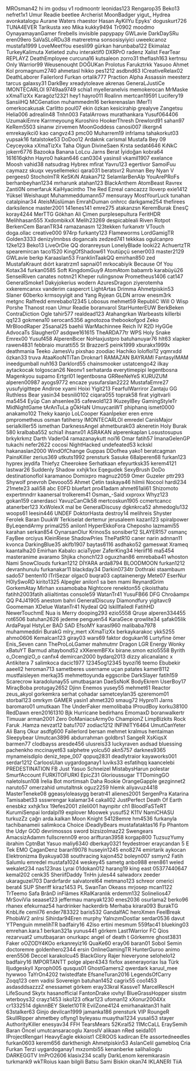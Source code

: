 ﻿MROsman42
hi im godsu v1
rodmoontr
leonidas123
Rengarop35
Beko13
nefret1x1
Umur Readie
beetlee
Archerist
MoonBadger
yigut_
Hydrea
avonkatalogu
Aurane Waters
rhaestor
Hasan
AyKilYu
Epyks'
doguskurt726
TUNA4EVER
Tarikusta
xeo
Mika
kukky9494
Tr0902
moodmo
OynayamayanGamer
firebells
invisible
papypapy
GWLavie
DarkDaySRu
eren09ero
SaVaSLoRDu38
matreretma
sonsosisyiyici
uweekcanoz
mustafa1999
LoveMeetYou
esesli99
gürkan
harunbaba122
Ekimalaz
TurkeyKalimuta
Xetieted
zuhu
interaktif0
DXRPrO
radenz
Xalist
FearTear
REPLAYZ
DeathEmployee
curcuna16
kutsaleon
zorro31
theflash163
kertnsu
Only Warrior99
Weusenouqht
DOĞUKan
Prolotus
Farukztrkk
Yasuoo
Ahmet Kol
promagnum2740
ahmetasl
hikko
pes1212
asdbnd63
ICreativeRelax02
DeathLaborer
Failerlord
Furkan
ortalik777
Praction
Alpha Assassin
meesterz
tarcus
galaxsy31
DarkBey
xreadytoleave
akrenas
GeneraLJustiCe
lMONTECARLOl
9749aa9749
schia1
myelleranelvis
memokerocan
MrMaske
xXmaTizXx
Karagöz12321
hey1
hayro011
Roalinn
mertcan19591
Lucifery19
SansiiHQ
MCGenation
muhammedm16
berkerenaslan
IMerTI
omerkocakusak
Carlitto
poul07
ekin özkan
kesicirahip
grealyve
Zangetsu
Helia006
adrealin48
Tnhn003
FatalArrows
murathankara
Yusuf064406
UzumakiEmre
Karrmeyoung
Kuroshiro
HookerThresh
Drewlord91
sahan97
KeRem5503
sinanw
zirvemen
MoonGoddess
canosi007
ilkergn4
emrekayikci0
kao
cangvz43
pmc00
Muharrem19
infrlama
tahakorkut03
yupsak16
fatalstoke53
DoDoo12
Ardaknk
carismal
Mustafa Bey 09
Ceyceyoka
xXmaTizXx
Taha Olgun
DivineSaen
Krsta
sedat4646
KıNkC
jokerr6776
Bazooka Banana
LoLcu
Jarns
Berat İyidoğan
kobra64
161616qkhn
Hayro0
hakan646
can0304
yasinsil
vkamil1907
exelance
Moosh
vahid38
natsudrag
Hybrex
mfirat
Yavru123
egertivor
SamoiFuu
caymazz
skuqx
veysellemekci
qara031
beratsvr2
Runnan Bey
Nyan V
pergees0
StocholmTR
KeSKıN
Atakan712
SelamlarBenAlp
YouArePRoFs
berhanbeyhan1234
mrharunk
atahan123
BlackAnthem
AtomBeast
Ravrex
Zanti0N
omerfaruk
KaiHyacintho
The Red Ezreal
cancazzz
Iloverp
exie1412
Yüksel Weishaupt
Muhammeddumann57
mensurayy
MostYourLuck
tunahan
catalpinar34
AteisMüslüman
EmrahDuman
onhrcc
darkgame254
thefirees
darksilence
master2001
141enes141
emre275
atakanzsn
KeremBurak
EnesÇ
koray4244
MerTTG
Gökhan Ali Çimen
purplesepultura
FeritHDR
Melihhasan555
XxdombikxX
Melih23269
despicableali
Riven
Rotpot
BerkenCem
BaranTR34
ramazanasm
123tekken
furkanxtr
VTouch
doga.ollac
creative000
974rp
furkanty123
Flameworms
LordGamigTR
Golden3333
denizylmnbss
dogancals
zedzed741
tekkkas
ogulcanpro
12ke123
Beko13
LiveOrDie QQ
doranreysun
LonelyBlade
looki22
AchuertzTR
spearemircan
taco1520
KingOfShadow61
Youtüpçü
sener003
master2129
GWLavie
berkp
Karaaslan53
FranklinTaakQQ
emirhan850
zed
MustafaKraunt
dıört
karatrzm1
sapnai01
mrkocabiyik
Because Of You
Kotax34
furkan0585
Soft
KingdomGuy9
AtomAtom
babamrb
karabüyü26
SenseiRiven
canates
notnn21
Kheper
rulingsnow
Prometheus1406
cat147
GeneralSmoke1
Dakyjokerius
wodern
AzuresDragon
ziyerotemha
xxkeremcanxx
vanderim
caspercrt
LightArtas
Drimma
Ahmetpiskin53
Slaner
60berko
krmsoyyigit
and Yang
Ryjean
GLDN arrow
enesm3rk
metgnc
Ralfredd
emrebabo12345
Lobosus
mehmet59
RepubliC
Will O Wisp
Porshe
Thanost
roan
Umur Readie
boranvarol
StarHunterEUW
BerkBeken
ContraDiction
Ogle
tahir577
realdead123
Atahangrkan
Warbeasts
killerbi
qq123
gokmena10
serocan5356
agnotozoa
thebookofgod
Zeko
MrBloodRaper
25sanal25
baehii
WarMachinnee
Reich IV
R2D HyGGe
AdvocaTs
Slaugher07
asdqwe161615
TheARDA77tr
WPS Holy Snake
Emrex00
Yusuf458
AlperenBıcer
NoHaxjustpro
batuhanuyar76
hlt63
xlapker
rawen4831
febbraio
muratti55
St BrazzerS
peink1999
xburakx1999x
deathmania
Teeko
JamesVu
pixshao
zoodiac
Hachiko
loloflol12
yqmrxdd
özkan33
truva
AtaaKooNTiTan
Droknar1
RAMAZAN BAYRAMI
FantasyIMAM
ineedgumball
nuh163
Darklord55
chainsmooker
ustatcengo42
ilkay
aytackocak
tolgoscan26
Neonv1
serhatarda
everytimepipi
legentbosna
Magenkyou
supamo
Ertgrl01
legentbosna
GRReeNeYeS
KURUZUM
alperen00987
ayogs9772
encaze
yusufarslan2222
MustafaEmre27
yusufyigittepe
Andiroe
xyami
Hoixi
Yigit213
FearfulWarriror
Zantaju
GG Ruthless Bear
yasin34
besnili0102
ciqara055
toprak58
firat
yigitvarli
ma5454
Eyüp Can
ahsenlee35
cafewold123
IKuzeyIBey
GamingStyleTr
MidNightGame
tArAnTuLa gÖkHaN
UmuycanWT
phiphanq
ismet0000
anakamo102
Theky
kaanjo
LoLCooper
Kaanİpeker
eren
emre
pmprometheus
osman
fatihersy
lMONTECARLOl
emredel
CanisMajor
serialkiller55
ismethan
DarknessAngel
ahmetburak03
akneretin
Holy Burak 580
kralbaba552
schia1
ihsanx01
ASRAKAN
alperenkaplan
Losustosupus
brkykrkmz
Darth Vader04
ramazanaykutt
noi16
Omar
fatih57
İmanaGelenGP
tukachi
nefer2622
cocosi
NightHacked
undefeated53
kckskl
hakanaslan2000
WindOfChange
Guppas
DDofhea
yako1
beratcagman
PainsKiller
zerius369
utkuts1992
prensturk
Sasuke
68alperen68
furkan123
hyprex
jeydifa
Thiefyz
Cheerokee
Serhatkaan
efeyurtksk35
kerem4121
lastwar26
Suddenly Shadow
xxhjk1xx
Eqegudek
SexyBrush
DoDo
destinationoflol
karamanoo
Domixpro
magnuz2059
Omer Guzeler
pttr293
Shywolf
pnevroh
Devooo55
Ahmet Çetin
taskaya46
hilmii
Nocool
hardi234
21mete23
aali58
abc
E0FD
bluefart
pro41adam
ahmet61ali61
Shizomoto
expertmndrr
kaanersal
trolkerem41
Osman_-Said
xxproxx
Whyz123
gokan159
canerdasci
YavuzCanClk58
mertcoskun1905
ccmertcancc
atanerber123
XxWolexX
mal be
GeneralDiscusy
dgknkrca52
ahmedoglu132
woops61
Ieesin446
UNDEF
DoktorHasta
destroy14
melihreis
Shyster
Ferolek
Baran
DuukW
Terkiselat
dertemur
jerusaleem
kazan123
spiralpower
ByLeqendArmy
primal255
anilon1
HyperEkkoFora
Cheposho
lazmami55
karahan
serkan854
OynarsanOlur
KrinosSs
sonsiber12
SLAYER157
osmanç
FayBee
orciyus
KleinRiese
ShadowPries
ThePatR10
caner narin
adnnan11
kvonca
DarkingBlue35
akifb1907
baytas6116
asdhako52
gameswat
Xrameq
kaantalha20
Emirhan Kabalcı
aciaTyper
ZaferKing34
Heriif16
ma5454
masteranime
avaramo
Shjika
chonch123
oguxzhan86
emrebaba41
whoston
Nami
SnowClouds
furkan1212
DİYARA
arda8794
BLOODMOON
furkan1212
devranhunulu
furkanakar11
blackday34
Darkin0734tr
Dothraki
staambaum
sado57
benten10
lTrlSezar
olgac0
buqra03
captainenergy
Mete07
EserNur
H0lySwoRD
kirito1325
Alpegler
anilon1
sa ben mami
ReynardGrim
GorkemAtay
Mirhan
xxsamobaba
Nightcore
renekton55
çikoisthatu
fatihh2003fatih
aliialtintas
console59
WatanTr41
YusuFB66
DFG Chroâampx QQ
P4J41905
anestom
bahri
GeneralDiscusy
Diamondfury
yigitavc9
Goomeman
XDelue
WatanTr41
Nydeal QQ
lskillfailedl
FatihHD
NewerTouchmE
Nua is Merry
dooping293
ezio5558
Qruşe
alperen334455
rot6506
batuhan2626
jedeme
penguen54
KaraGece
qrowlite34
şafak05lik
ArdaPayal
HstyLer
BAD SAD
EfsoMY
karasl960
malibaba7978
muhammeddiri
BurakG
mlry_mert
xXmaTizXx
berkaykarakoc
ykk5255
ahmo0606
Kemalcan123
giray03
wars69
faktor
dogukan16
Lurtyfine
ömer
Enis_Seven
cann
TheProLoLGamer
mahmutmr
Dragon
LGR Energy
Wonky
xBatuYT
Barmud
altaybond52
xXKeremBFXx
birane.smon
ezio5558
Byrith
o_OcengizO_o
canfx4
demircan2000
bydarq2013
dizzy
alicanalanc
x Antikitera 7
salimkoca
dacic1977
12345og12345
byozi16
teemo
Ebubekir
aaeell2
heroman713
sametberes
username
uçan patates
kamer8112
mustfaisleyen
merkaj35
mehmettoyunda
eggscribe
DarkSlayer
fatih159
Scarecrow
karadolunay55
umutbaşaran
DaeSsNoK
BodyEkrem
UserBoy17
MiraçBoba
protugay2652
Djinn
Enemos
yusey55
mehmet61
Reactor
zeus_akyol
gorkemkra
serhat çohadar
sametceylan35
qzeremom01
storbal123
omrkym
GAMER
yasin1
ahmet320
smaug72
Hypro11
Jarns
baromaro01
umutkaan
The UnderFaker
memolibaba
lProudBoy
korku38100
RedDawn
eren20161310
Bjk Hurricane
bedirhans
EmomaxD
boranwalkertr
Timuuar
arman2001
Zero
0oManiacsArmy0o
ChampionZ
LimpBizkits
Rock
Faruk .Hamza
nevzat12
batu1707
zodiac1212
INFINITY6464
UmutCanYeter
Ali Barış Okur
asdfg600
Failerlord
bersan
mehmet
kralmus
hentaiman
Sleepybear
Umutcan3896
abdurrahman
goldbrs1
SangeR
XsKiqsX
barmen77
clodbayss
aresde456
ulusreis33
luckyraven
asdsad
bluessing
pachenkho
mccinayet63
salphetre
yolcu50
akn5757
darknes9365
mynameisdiplo
deniz_tepe_007
qopuq2831
deadlytraior
kayaworks001
serdar1212
CarloosUlan
uygardoganay1
luviks33
esfatihqq
kaancelebi
PREDESTINATION
FB Just Yasuo
Schneizel
MistabysHarun
polestar
SmurfAccount
FURKİTOFURKİ
EpicZ31
Glorioussugar
TTDomingGO
naletolsun108
İrelia Bot
mortimsah
Daha Rookie
OrangeGapple
gezginnet2
naruto57
omerzahid
umutaltnsk
oguz2259
hIemk
aliyavuz4418
MasterTeneke08
ggeasyloleasygg
beratr41
alienes2001
SergenPra
Katarina
Tamisabet33
ssswrengar
kalamar34
cakall02
JustPerfect
Death Of Earth
enesbkz
xxhjk1xx
19efes2001
zileli001
hayrıpitır ch1
BloodFaSTeRT
KurumiSenpai
lordalpi19
explover
Moowek
yusuf52
K11V
NamiCHASU
turkuzZz
çağrı
arda.kalkan
Moon Knight
54128emre
hm4536
furkanyla
tachibanameii
salimkoca
Choice
iDeadlyBears
mustafataktas16
Fp Phantom
the Udyr GOD
devrimossos
sword
bizsizolmaz22
Swengears
AmacsizAdamm
fullscrenn09
eroo
arifturan3958
korgap800
TuzsuzYumy
ibrahim
CptnBat
Yasuo
maliy6340
dberkay0321
feydestroer
eraycandan
5 E Tek EMO
ÇaganDenz
baran19078
huseyin1245
eno8274
emirtarik
aykocan
Elektronizma
Byakuya038
southracing
kajon452
boleyn007
ssmyn2
Fatih Salumlu
emredel
mustafa1024
weskey45
sametg
anbo988
eren861
weled
wekalet234
nas123nas
Lyrai
01dokan012
harang19
king east
05377440647
kemal202
cenk35
SheriifDaddy
TnHn
jules44
salwadorx
zeeder
ukaraguzel703
Dardırfardır
salvatorel64
metmano123
schreor
omerici
berat4
SUP Sheriff
kiraz1453
PL SwanTan
Okeass
mrjosep
mcan1122
TrTeemo
Safa
BrânD inFlâmes
KRalKaranlık
erdemm132
Solinelios47
MrSoviVia
seaase123
jeffermau
manyak1230
enes2036
osurlama2
berko96
rhanex
efekurnaz54
hardrinker
hackerdirb
Merhaba
kirara093
BurakTG
KnbLife
cemil76
ender783322
baris532
GandalfAC
heroXmen
FeelBreak
PhobiAV2
anlrsi
Sihirdar94Eren
murphy
YalnızımDostlar
serdar0536
davut
YTPenguin
mmelihTR
badfairy16
42iso
ertini
mesmum
559fac41
blueking03
emrehan.kara.1
berkan321a
yunus441
görkem
Last1Warrior
FC Qios
rezarvuat2
umutbaşaran
onurkapc
angel of death t
Görkemre
ghost3831
Faker
oOZODY4KOo
erkanreyiz16
QuaKe60
eray06
baran01
Sobol
Semin
doctoremre
goldenhero2344
ersin
OnlineGamingTR
HunterGuroo
animo
eren5506
Deccel
karakolcu45
BlackGlory
Rajer
hieveryone
selohelo12
badfairy16
IMPORTANTT
polge
alper4343
fixfox
asenerayoriax
İsa Türk
lljudgeskyll
Xproph005
qusqus01
GhostGamers2
qwerdark
karuul_mee
hywwoo
TaYrOn4202
twistedfate
EfsaneTuran2016
LegendsOfCarry
Zoqq123
cem vadisi
Sovereign
batuhan1452
cagrix55
coo1453
asdasddsazzzZ
enessamet
görkem
eray33kral
KassveT
MarcelRescH
LifeSound
Skytx
hasanofficial
FantonDrake
ıovhyl
BlueGrassHopper
sisstm
wterboys32
crayz1453
isko123
ofkar123
ufoman12
xXonur2004Xx
cr1332514
dgknnBEY
Skelet10TR
EvilZone4124
emirhanaktan31
halit
63stalker63
Ginjo
devilcan1999
jamanka186
prensturk
VIP RoungeR
SkuIIRipper
ahmetbey
oflyng1
byleyasu
muaythai1234
yusali53
stayer
AuthorityKiller
enesyav34
FFH TearsMears
52Kıral52
11McCaLL
EraySemih
Baran Öncel
umutcansaracoglu
XarosIV
alikaan
nRed
seida101
IProjectRengarI
HeavyEagle
ekkoist1
CEROOS
kadircan
Efe
assortedneedles
furkan0603
kerem656
darkthenigh
Ahmetpiskin53
AslanCelil
gamebloq
Cria
Furkan Terzi
uygardoganay1
mxzombi55
kenanberke
salihalioglu
DARKEGGTV
ImPrO2606
klasix234
scally
DarkLenom
keremkarasin
turkmank9
wkTRoius
kaan bilgili
Batsu
Sami Biskin
okan74
IKLANERI
TiiA 
